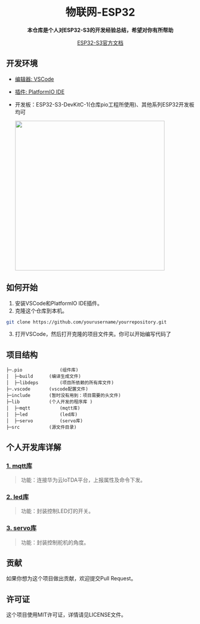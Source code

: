 <h1 align="center" >物联网-ESP32</h1>

<div align="center">
  <p>
    <strong>本仓库是个人对ESP32-S3的开发经验总结，希望对你有所帮助</strong><br>

[ESP32-S3官方文档](https://docs.espressif.com/projects/esp-idf/zh_CN/latest/esp32s3/hw-reference/esp32s3/user-guide-devkitc-1.html#)

  </p>
</div>


## 开发环境

- [编辑器: VSCode](https://code.visualstudio.com/)
- [插件: PlatformIO IDE](https://marketplace.visualstudio.com/items?itemName=platformio.platformio-ide)
- 开发板：ESP32-S3-DevKitC-1(仓库pio工程所使用)、其他系列ESP32开发板均可

    <img src="https://docs.espressif.com/projects/esp-idf/zh_CN/latest/esp32s3/_images/ESP32-S3_DevKitC-1_pinlayout_v1.1.jpg" width="400">


## 如何开始

1. 安装VSCode和PlatformIO IDE插件。
2. 克隆这个仓库到本机。

```bash
git clone https://github.com/yourusername/yourrepository.git
``` 
3. 打开VSCode，然后打开克隆的项目文件夹。你可以开始编写代码了


## 项目结构

```
├─.pio	    	    (组件库)
│  ├─build		(编译生成文件)
│  ├─libdeps	    (项目所依赖的所有库文件)
├─.vscode		(vscode配置文件)
├─include		(暂时没有用到：项目需要的头文件)
├─lib			(个人开发的程序库 )
│  ├─mqtt		    (mqtt库)
│  ├─led    		(led库)
│  ├─servo	    	(servo库)
├─src			(源文件目录)

```

## 个人开发库详解

### [1. mqtt库](./lib/mqtt)
> 功能：连接华为云IoTDA平台，上报属性及命令下发。

### [2. led库](./lib/led)
> 功能：封装控制LED灯的开关。

### [3. servo库](./lib/servo)
> 功能：封装控制舵机的角度。

## 贡献
 如果你想为这个项目做出贡献，欢迎提交Pull Request。


## 许可证
这个项目使用MIT许可证，详情请见LICENSE文件。